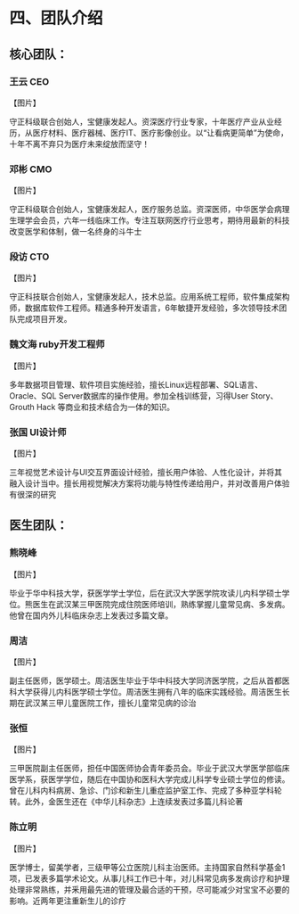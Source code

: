 # 四、团队介绍 

## 核心团队： 

### 王云    CEO 

【图片】

守正科级联合创始人，宝健康发起人。资深医疗行业专家，十年医疗产业从业经历，从医疗材料、医疗器械、医疗IT、医疗影像创业。以“让看病更简单”为使命，十年不离不弃只为医疗未来绽放而坚守！ 

### 邓彬   CMO 

【图片】

守正科级联合创始人，宝健康发起人，医疗服务总监。资深医师，中华医学会病理生理学会会员，六年一线临床工作。专注互联网医疗行业思考，期待用最新的科技改变医学和体制，做一名终身的斗牛士

### 段访  CTO 

【图片】

守正科技联合创始人，宝健康发起人，技术总监。应用系统工程师，软件集成架构师，数据库软件工程师。精通多种开发语言，6年敏捷开发经验，多次领导技术团队完成项目开发。  

### 魏文海   ruby开发工程师 

【图片】

多年数据项目管理、软件项目实施经验，擅长Linux远程部署、SQL语言、Oracle、SQL Server数据库的操作使用。参加全栈训练营，习得User Story、Grouth Hack 等商业和技术结合为一体的知识。 

### 张国    UI设计师 

【图片】

三年视觉艺术设计与UI交互界面设计经验，擅长用户体验、人性化设计，并将其融入设计当中。擅长用视觉解决方案将功能与特性传递给用户，并对改善用户体验有很深的研究


## 医生团队： 

### 熊晓峰 

【图片】

毕业于华中科技大学，获医学学士学位，后在武汉大学医学院攻读儿内科学硕士学位。熊医生在武汉某三甲医院完成住院医师培训，熟练掌握儿童常见病、多发病。他曾在国内外儿科临床杂志上发表过多篇文章。 

### 周洁 

【图片】

副主任医师，医学硕士。周洁医生毕业于华中科技大学同济医学院，之后从首都医科大学获得儿内科医学硕士学位。周洁医生拥有八年的临床实践经验。周洁医生长期在武汉某三甲儿童医院工作，擅长儿童常见病的诊治

### 张恒 

【图片】

三甲医院副主任医师，担任中国医师协会青年委员会。毕业于武汉大学医学部临床医学系，获医学学位，随后在中国协和医科大学完成儿科学专业硕士学位的修读。曾在儿科内科病房、急诊、门诊和新生儿重症监护室工作、完成了多种亚学科轮转。此外，金医生还在《中华儿科杂志》上连续发表过多篇儿科论著

### 陈立明 

【图片】

医学博士，留美学者，三级甲等公立医院儿科主治医师。主持国家自然科学基金1项，已发表多篇学术论文。从事儿科工作已十年，对儿科常见病多发病诊疗和护理处理非常熟练，并釆用最先进的管理及最合适的干预，尽可能减少对宝宝不必要的影响。近两年更注重新生儿的诊疗
